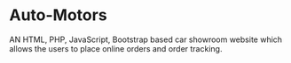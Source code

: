 # Auto-Motors
AN HTML, PHP, JavaScript, Bootstrap based car showroom website which allows the users to place online orders and order tracking.

